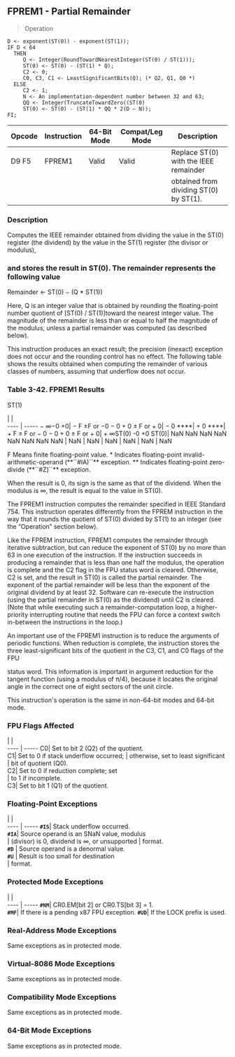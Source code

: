 ## FPREM1 - Partial Remainder

> Operation

``` slim
D <- exponent(ST(0)) - exponent(ST(1));
IF D < 64
  THEN
     Q <- Integer(RoundTowardNearestInteger(ST(0) / ST(1)));
     ST(0) <- ST(0) - (ST(1) * Q);
     C2 <- 0;
     C0, C3, C1 <- LeastSignificantBits(Q); (* Q2, Q1, Q0 *)
  ELSE
     C2 <- 1;
     N <- An implementation-dependent number between 32 and 63;
     QQ <- Integer(TruncateTowardZero((ST(0)
     ST(0) <- ST(0) - (ST(1) * QQ * 2(D − N));
FI;

```

 Opcode| Instruction| 64-Bit Mode| Compat/Leg Mode| Description                           
 ---  | --- | --- | --- | ---
 D9 F5 | FPREM1     | Valid      | Valid          | Replace ST(0) with the IEEE remainder 
       |            |            |                | obtained from dividing ST(0) by ST(1).

### Description
Computes the IEEE remainder obtained from dividing the value in the ST(0) register
(the dividend) by the value in the ST(1) register (the divisor or modulus),
### and stores the result in ST(0). The remainder represents the following value

Remainder ← ST(0) − (Q * ST(1))

Here, Q is an integer value that is obtained by rounding the floating-point
number quotient of [ST(0) / ST(1)]toward the nearest integer value. The magnitude
of the remainder is less than or equal to half the magnitude of the modulus,
unless a partial remainder was computed (as described below).

This instruction produces an exact result; the precision (inexact) exception
does not occur and the rounding control has no effect. The following table shows
the results obtained when computing the remainder of various classes of numbers,
assuming that underflow does not occur.


### Table 3-42. FPREM1 Results
ST(1)

   | |  
---- | -----
 − ∞−0 +0| − F ±F or −0 − 0 + 0 ± F or + 0| − 0 ****| + 0 ****| + F ± F or − 0 − 0 + 0 ± F or + 0| + ∞ST(0) -0 +0 ST(0)| NaN NaN NaN NaN NaN NaN NaN
 NaN     | NaN                            | NaN     | NaN     | NaN                              | NaN                 | NaN                        
<aside class="notification">
F Means finite floating-point value. * Indicates floating-point invalid-arithmetic-operand
(**``#IA)``** exception. ** Indicates floating-point zero-divide (**``#Z)``** exception.
</aside>

When the result is 0, its sign is the same as that of the dividend. When the
modulus is ∞, the result is equal to the value in ST(0).

The FPREM1 instruction computes the remainder specified in IEEE Standard 754.
This instruction operates differently from the FPREM instruction in the way
that it rounds the quotient of ST(0) divided by ST(1) to an integer (see the
“Operation” section below).

Like the FPREM instruction, FPREM1 computes the remainder through iterative
subtraction, but can reduce the exponent of ST(0) by no more than 63 in one
execution of the instruction. If the instruction succeeds in producing a remainder
that is less than one half the modulus, the operation is complete and the C2
flag in the FPU status word is cleared. Otherwise, C2 is set, and the result
in ST(0) is called the partial remainder. The exponent of the partial remainder
will be less than the exponent of the original dividend by at least 32. Software
can re-execute the instruction (using the partial remainder in ST(0) as the
dividend) until C2 is cleared. (Note that while executing such a remainder-computation
loop, a higher-priority interrupting routine that needs the FPU can force a
context switch in-between the instructions in the loop.)

An important use of the FPREM1 instruction is to reduce the arguments of periodic
functions. When reduction is complete, the instruction stores the three least-significant
bits of the quotient in the C3, C1, and C0 flags of the FPU

status word. This information is important in argument reduction for the tangent
function (using a modulus of π/4), because it locates the original angle in
the correct one of eight sectors of the unit circle.

This instruction's operation is the same in non-64-bit modes and 64-bit mode.



### FPU Flags Affected
   | |  
---- | -----
 C0| Set to bit 2 (Q2) of the quotient.   
 C1| Set to 0 if stack underflow occurred;
   | otherwise, set to least significant  
   | bit of quotient (Q0).                
 C2| Set to 0 if reduction complete; set  
   | to 1 if incomplete.                  
 C3| Set to bit 1 (Q1) of the quotient.   

### Floating-Point Exceptions
   | |  
---- | -----
 **``#IS``**| Stack underflow occurred.                    
 **``#IA``**| Source operand is an SNaN value, modulus     
    | (divisor) is 0, dividend is ∞, or unsupported
    | format.                                      
 **``#D``** | Source operand is a denormal value.          
 **``#U``** | Result is too small for destination          
    | format.                                      

### Protected Mode Exceptions
   | |  
---- | -----
 **``#NM``**| CR0.EM[bit 2] or CR0.TS[bit 3] = 1.     
 **``#MF``**| If there is a pending x87 FPU exception.
 **``#UD``**| If the LOCK prefix is used.             

### Real-Address Mode Exceptions
Same exceptions as in protected mode.


### Virtual-8086 Mode Exceptions
Same exceptions as in protected mode.


### Compatibility Mode Exceptions
Same exceptions as in protected mode.


### 64-Bit Mode Exceptions
Same exceptions as in protected mode.
